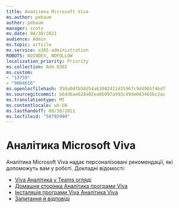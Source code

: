 ```yaml
---
title: Аналітика Microsoft Viva
ms.author: pebaum
author: pebaum
manager: scotv
ms.date: 08/30/2021
audience: Admin
ms.topic: article
ms.service: o365-administration
ROBOTS: NOINDEX, NOFOLLOW
localization_priority: Priority
ms.collection: Adm_O365
ms.custom:
- "13759"
- "9004616"
ms.openlocfilehash: 350a8dfb58d54a63082411d35967c9d4965f4bdf
ms.sourcegitcommit: b6dd6ae628a02ea6b997a993c49de083465bc2ac
ms.translationtype: MT
ms.contentlocale: uk-UA
ms.lasthandoff: 08/30/2021
ms.locfileid: "58792990"
---
```

# <a name="microsoft-viva-insights"></a>Аналітика Microsoft Viva

Аналітика Microsoft Viva надає персоналізовані рекомендації, які допоможуть вам у роботі. Докладні відомості:

- [Viva Аналітика у Teams огляді](https://docs.microsoft.com/insights/viva-teams-app)
- [Домашня сторінка Аналітика програми Viva](https://docs.microsoft.com/insights/viva-insights-home)
- [Інсталяція програми Viva Аналітика Viva](https://docs.microsoft.com/insights/viva-teams-app-install)
- [Запитання й відповіді](https://docs.microsoft.com/insights/viva-teams-app-faq)

